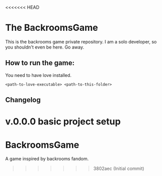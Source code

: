<<<<<<< HEAD
# The BackroomsGame
This is the backrooms game private repository. I am a solo developer, so you shouldn't even be here. Go away.
## How to run the game:
You need to have love installed.
```batch
<path-to-love-executable> <path-to-this-folder>
```
## Changelog
v.0.0.0 basic project setup
=======
# BackroomsGame
A game inspired by backrooms fandom.
>>>>>>> 3802aec (Initial commit)
